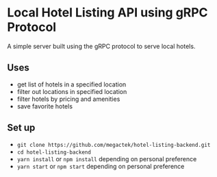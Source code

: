 # Local Hotel Listing API using gRPC Protocol

A simple server built using the gRPC protocol to serve local hotels.

## Uses

- get list of hotels in a specified location
- filter out locations in specified location
- filter hotels by pricing and amenities
- save favorite hotels

## Set up

- `git clone https://github.com/megactek/hotel-listing-backend.git`
- `cd hotel-listing-backend`
- `yarn install` or `npm install` depending on personal preference
- `yarn start` or `npm start` depending on personal preference
